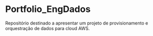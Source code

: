 # Portfolio_EngDados
Repositório destinado a apresentar um projeto de provisionamento e orquestração de dados para cloud AWS.
